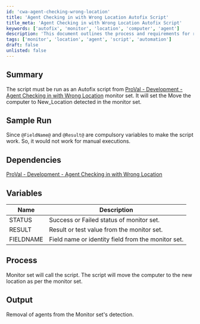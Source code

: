 ```yaml
---
id: 'cwa-agent-checking-wrong-location'
title: 'Agent Checking in with Wrong Location Autofix Script'
title_meta: 'Agent Checking in with Wrong Location Autofix Script'
keywords: ['autofix', 'monitor', 'location', 'computer', 'agent']
description: 'This document outlines the process and requirements for running the Agent Checking in with Wrong Location Autofix script. It details the necessary variables, dependencies, and the expected output when the script is executed as part of a monitor set in ProVal.'
tags: ['monitor', 'location', 'agent', 'script', 'automation']
draft: false
unlisted: false
---
```

## Summary

The script must be run as an Autofix script from [ProVal - Development - Agent Checking in with Wrong Location](https://proval.itglue.com/DOC-5078775-9421789) monitor set. It will set the Move the computer to New_Location detected in the monitor set.

## Sample Run

Since `@FieldName@` and `@Result@` are compulsory variables to make the script work. So, it would not work for manual executions.

## Dependencies

[ProVal - Development - Agent Checking in with Wrong Location](https://proval.itglue.com/DOC-5078775-9421789)

## Variables

| Name       | Description                                    |
|------------|------------------------------------------------|
| STATUS     | Success or Failed status of monitor set.      |
| RESULT     | Result or test value from the monitor set.    |
| FIELDNAME  | Field name or identity field from the monitor set. |

## Process

Monitor set will call the script. The script will move the computer to the new location as per the monitor set.

## Output

Removal of agents from the Monitor set's detection.


